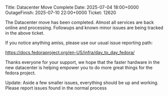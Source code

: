 Title: Datacenter Move Complete
Date: 2025-07-04 18:00+0000
OutageFinish: 2025-07-10 22:00+0000
Ticket: 12620

The Datacenter move has been completed.
Almost all services are back online and processing.
Followups and known minor issues are being tracked
in the above ticket.

If you notice anything amiss, please use our usual
issue reporting path:

https://docs.fedoraproject.org/en-US/infra/day_to_day_fedora/

Thanks everyone for your support, we hope that the
faster hardware in the new datacenter is helping
empower you to do more great things for the fedora project.

Update: Aside a few smaller issues, everything should be 
up and working. Please report issues found in the normal
process
